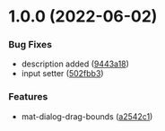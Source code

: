 # 1.0.0 (2022-06-02)


### Bug Fixes

* description added ([9443a18](https://github.com/menelai/mat-dialog-drag-bounds/commit/9443a18ca8cf3649a5610e6ebc3e31ebe0145f20))
* input setter ([502fbb3](https://github.com/menelai/mat-dialog-drag-bounds/commit/502fbb396a1b368310c4bb1b9af097f68d95921f))


### Features

* mat-dialog-drag-bounds ([a2542c1](https://github.com/menelai/mat-dialog-drag-bounds/commit/a2542c116305a9d338ded4211444ba7027757dd1))
